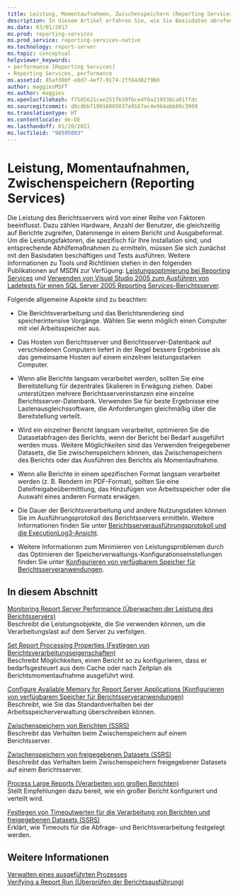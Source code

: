```yaml
---
title: Leistung, Momentaufnahmen, Zwischenspeichern (Reporting Services) | Microsoft-Dokumentation
description: In diesem Artikel erfahren Sie, wie Sie Basisdaten abrufen und Tests durchführen, um für Ihre Installation spezifische Leistungsfaktoren zu verstehen und gewünschte Ergebnisse zu erzielen.
ms.date: 03/01/2017
ms.prod: reporting-services
ms.prod_service: reporting-services-native
ms.technology: report-server
ms.topic: conceptual
helpviewer_keywords:
- performance [Reporting Services]
- Reporting Services, performance
ms.assetid: 85afd00f-e8d7-4ef7-9174-2ff84d82f960
author: maggiesMSFT
ms.author: maggies
ms.openlocfilehash: f7585621cae251f639fbce4f0a219338ca01ffdc
ms.sourcegitcommit: d8cdbb719916805037a9167ac4e964abb89c3909
ms.translationtype: HT
ms.contentlocale: de-DE
ms.lasthandoff: 01/20/2021
ms.locfileid: "98595093"
---
```

# <a name="performance-snapshots-caching-reporting-services"></a>Leistung, Momentaufnahmen, Zwischenspeichern (Reporting Services)
  Die Leistung des Berichtsservers wird von einer Reihe von Faktoren beeinflusst. Dazu zählen Hardware, Anzahl der Benutzer, die gleichzeitig auf Berichte zugreifen, Datenmenge in einem Bericht und Ausgabeformat. Um die Leistungsfaktoren, die spezifisch für Ihre Installation sind, und entsprechende Abhilfemaßnahmen zu ermitteln, müssen Sie sich zunächst mit den Basisdaten beschäftigen und Tests ausführen. Weitere Informationen zu Tools und Richtlinien stehen in den folgenden Publikationen auf MSDN zur Verfügung: [Leistungsoptimierung bei Reporting Services](/archive/blogs/sqlcat/reporting-services-performance-and-optimization) und [Verwenden von Visual Studio 2005 zum Ausführen von Ladetests für einen SQL Server 2005 Reporting Services-Berichtsserver](/previous-versions/sql/sql-server-2005/administrator/aa964139(v=sql.90)).  
  
 Folgende allgemeine Aspekte sind zu beachten:  
  
-   Die Berichtsverarbeitung und das Berichtsrendering sind speicherintensive Vorgänge. Wählen Sie wenn möglich einen Computer mit viel Arbeitsspeicher aus.  
  
-   Das Hosten von Berichtsserver und Berichtsserver-Datenbank auf verschiedenen Computern liefert in der Regel bessere Ergebnisse als das gemeinsame Hosten auf einem einzelnen leistungsstarken Computer.  
  
-   Wenn alle Berichte langsam verarbeitet werden, sollten Sie eine Bereitstellung für dezentrales Skalieren in Erwägung ziehen. Dabei unterstützen mehrere Berichtsserverinstanzen eine einzelne Berichtsserver-Datenbank. Verwenden Sie für beste Ergebnisse eine Lastenausgleichssoftware, die Anforderungen gleichmäßig über die Bereitstellung verteilt.  
  
-   Wird ein einzelner Bericht langsam verarbeitet, optimieren Sie die Datasetabfragen des Berichts, wenn der Bericht bei Bedarf ausgeführt werden muss. Weitere Möglichkeiten sind das Verwenden freigegebener Datasets, die Sie zwischenspeichern können, das Zwischenspeichern des Berichts oder das Ausführen des Berichts als Momentaufnahme.  
  
-   Wenn alle Berichte in einem spezifischen Format langsam verarbeitet werden (z. B. Rendern im PDF-Format), sollten Sie eine Dateifreigabeübermittlung, das Hinzufügen von Arbeitsspeicher oder die Auswahl eines anderen Formats erwägen.  
  
-   Die Dauer der Berichtsverarbeitung und andere Nutzungsdaten können Sie im Ausführungsprotokoll des Berichtsservers ermitteln. Weitere Informationen finden Sie unter [Berichtsserverausführungsprotokoll und die ExecutionLog3-Ansicht](../../reporting-services/report-server/report-server-executionlog-and-the-executionlog3-view.md).  
  
-   Weitere Informationen zum Minimieren von Leistungsproblemen durch das Optimieren der Speicherverwaltungs-Konfigurationseinstellungen finden Sie unter [Konfigurieren von verfügbarem Speicher für Berichtsserveranwendungen](../../reporting-services/report-server/configure-available-memory-for-report-server-applications.md).  
  
## <a name="in-this-section"></a>In diesem Abschnitt  
 [Monitoring Report Server Performance (Überwachen der Leistung des Berichtsservers)](../../reporting-services/report-server/monitoring-report-server-performance.md)  
 Beschreibt die Leistungsobjekte, die Sie verwenden können, um die Verarbeitungslast auf dem Server zu verfolgen.  
  
 [Set Report Processing Properties (Festlegen von Berichtsverarbeitungseigenschaften)](../../reporting-services/report-server/set-report-processing-properties.md)  
 Beschreibt Möglichkeiten, einen Bericht so zu konfigurieren, dass er bedarfsgesteuert aus dem Cache oder nach Zeitplan als Berichtsmomentaufnahme ausgeführt wird.  
  
 [Configure Available Memory for Report Server Applications (Konfigurieren von verfügbarem Speicher für Berichtsserveranwendungen)](../../reporting-services/report-server/configure-available-memory-for-report-server-applications.md)  
 Beschreibt, wie Sie das Standardverhalten bei der Arbeitsspeicherverwaltung überschreiben können.  
  
 [Zwischenspeichern von Berichten &#40;SSRS&#41;](../../reporting-services/report-server/caching-reports-ssrs.md)  
 Beschreibt das Verhalten beim Zwischenspeichern auf einem Berichtsserver.  
  
 [Zwischenspeichern von freigegebenen Datasets &#40;SSRS&#41;](../../reporting-services/report-server/cache-shared-datasets-ssrs.md)  
 Beschreibt das Verhalten beim Zwischenspeichern freigegebener Datasets auf einem Berichtsserver.  
  
 [Process Large Reports (Verarbeiten von großen Berichten)](../../reporting-services/report-server/process-large-reports.md)  
 Stellt Empfehlungen dazu bereit, wie ein großer Bericht konfiguriert und verteilt wird.  
  
 [Festlegen von Timeoutwerten für die Verarbeitung von Berichten und freigegebenen Datasets &#40;SSRS&#41;](../../reporting-services/report-server/setting-time-out-values-for-report-and-shared-dataset-processing-ssrs.md)  
 Erklärt, wie Timeouts für die Abfrage- und Berichtsverarbeitung festgelegt werden.  
  
## <a name="see-also"></a>Weitere Informationen  
 [Verwalten eines ausgeführten Prozesses](../../reporting-services/subscriptions/manage-a-running-process.md)   
 [Verifying a Report Run (Überprüfen der Berichtsausführung)](../../reporting-services/report-server/verifying-a-report-run.md)  
  
